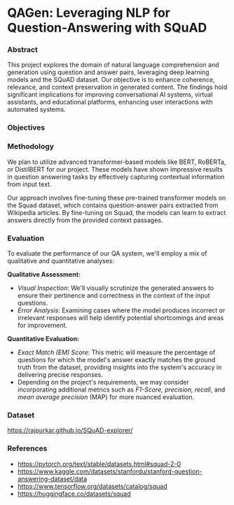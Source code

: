 # QAGen: Leveraging NLP for Question-Answering with SQuAD


### Abstract

This project explores the domain of natural language comprehension and generation using question and answer pairs, leveraging deep learning models and the SQuAD dataset. Our objective is to enhance coherence, relevance, and context preservation in generated content. The findings hold significant implications for improving conversational AI systems, virtual assistants, and educational platforms, enhancing user interactions with automated systems.

### Objectives


### Methodology

We plan to utilize advanced transformer-based models like BERT, RoBERTa, or DistilBERT for our project. These models have shown impressive results in question answering tasks by effectively capturing contextual information from input text.

Our approach involves fine-tuning these pre-trained transformer models on the Squad dataset, which contains question-answer pairs extracted from Wikipedia articles. By fine-tuning on Squad, the models can learn to extract answers directly from the provided context passages.

### Evaluation

To evaluate the performance of our QA system, we'll employ a mix of qualitative and quantitative analyses:

**Qualitative Assessment:**

- _Visual Inspection_: We'll visually scrutinize the generated answers to ensure their pertinence and correctness in the context of the input questions.
- _Error Analysis_: Examining cases where the model produces incorrect or irrelevant responses will help identify potential shortcomings and areas for improvement.

**Quantitative Evaluation:**

- _Exact Match (EM) Score_: This metric will measure the percentage of questions for which the model's answer exactly matches the ground truth from the dataset, providing insights into the system's accuracy in delivering precise responses.
- Depending on the project's requirements, we may consider incorporating additional metrics such as _F1-Score, precision, recall_, and _mean average precision_ (MAP) for more nuanced evaluation.

### Dataset
https://rajpurkar.github.io/SQuAD-explorer/

### References

- https://pytorch.org/text/stable/datasets.html#squad-2-0
- https://www.kaggle.com/datasets/stanfordu/stanford-question-answering-dataset/data
- https://www.tensorflow.org/datasets/catalog/squad
- https://huggingface.co/datasets/squad
